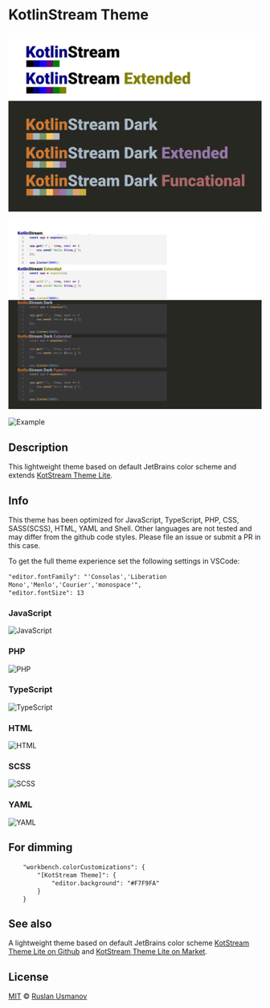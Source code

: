 # KotlinStream Theme

![Icon](./icon.png)

![Examples](./examples.png "Examples")

![Example](https://raw.githubusercontent.com/owlruslan/kot-stream-theme-vscode/master/example.png "Example")

## Description
This lightweight theme based on default JetBrains color scheme and extends 
[KotStream Theme Lite](https://github.com/owlruslan/kot-stream-theme-lite-vscode).

## Info
This theme has been optimized for JavaScript, TypeScript, PHP, CSS, SASS(SCSS), HTML, YAML and Shell. Other languages are not tested and may differ from the github code styles. Please file an issue or submit a PR in this case.

To get the full theme experience set the following settings in VSCode:     
```
"editor.fontFamily": "'Consolas','Liberation Mono','Menlo','Courier','monospace'",
"editor.fontSize": 13
```

### JavaScript
![JavaScript](https://raw.githubusercontent.com/owlruslan/kot-stream-theme-vscode/master/javascript.png "JavaScript")

### PHP
![PHP](https://raw.githubusercontent.com/owlruslan/kot-stream-theme-vscode/master/php.png "PHP")

### TypeScript
![TypeScript](https://raw.githubusercontent.com/owlruslan/kot-stream-theme-vscode/master/typescript.png "TypeScript")

### HTML
![HTML](https://raw.githubusercontent.com/owlruslan/kot-stream-theme-vscode/master/html.png "HTML")

### SCSS
![SCSS](https://raw.githubusercontent.com/owlruslan/kot-stream-theme-vscode/master/scss.png "SCSS")

### YAML
![YAML](https://raw.githubusercontent.com/owlruslan/kot-stream-theme-vscode/master/yaml.png "YAML")

## For dimming
```
    "workbench.colorCustomizations": {
        "[KotStream Theme]": {
            "editor.background": "#F7F9FA"
        }
    }
```
## See also
A lightweight theme based on default JetBrains color scheme [KotStream Theme Lite on Github](https://github.com/owlruslan/kot-stream-theme-lite-vscode) and [KotStream Theme Lite on Market](https://marketplace.visualstudio.com/items?itemName=RuslanUsmanov.kot-stream-theme-lite).

## License
[MIT](LICENSE) © [Ruslan Usmanov](https://github.com/owlruslan)

